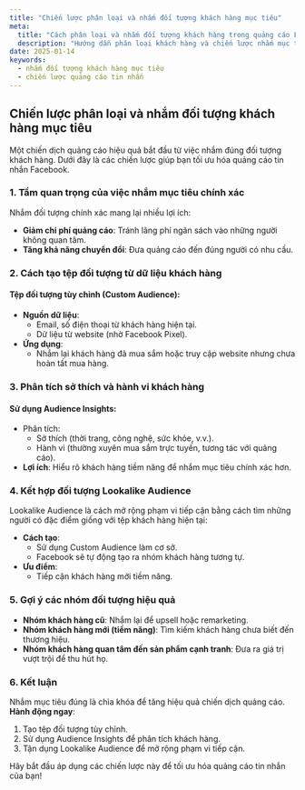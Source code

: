 ```yaml
---
title: "Chiến lược phân loại và nhắm đối tượng khách hàng mục tiêu"
meta:
  title: "Cách phân loại và nhắm đối tượng khách hàng trong quảng cáo Facebook"
  description: "Hướng dẫn phân loại khách hàng và chiến lược nhắm mục tiêu hiệu quả cho quảng cáo tin nhắn Facebook."
date: 2025-01-14
keywords:
  - nhắm đối tượng khách hàng mục tiêu
  - chiến lược quảng cáo tin nhắn
---
```


## Chiến lược phân loại và nhắm đối tượng khách hàng mục tiêu

Một chiến dịch quảng cáo hiệu quả bắt đầu từ việc nhắm đúng đối tượng khách hàng. Dưới đây là các chiến lược giúp bạn tối ưu hóa quảng cáo tin nhắn Facebook.

### 1. Tầm quan trọng của việc nhắm mục tiêu chính xác

Nhắm đối tượng chính xác mang lại nhiều lợi ích:
- **Giảm chi phí quảng cáo**: Tránh lãng phí ngân sách vào những người không quan tâm.
- **Tăng khả năng chuyển đổi**: Đưa quảng cáo đến đúng người có nhu cầu.

### 2. Cách tạo tệp đối tượng từ dữ liệu khách hàng

#### **Tệp đối tượng tùy chỉnh (Custom Audience)**:
- **Nguồn dữ liệu**:
  - Email, số điện thoại từ khách hàng hiện tại.
  - Dữ liệu từ website (nhờ Facebook Pixel).
- **Ứng dụng**:
  - Nhắm lại khách hàng đã mua sắm hoặc truy cập website nhưng chưa hoàn tất mua hàng.

### 3. Phân tích sở thích và hành vi khách hàng

#### **Sử dụng Audience Insights**:
- Phân tích:
  - Sở thích (thời trang, công nghệ, sức khỏe, v.v.).
  - Hành vi (thường xuyên mua sắm trực tuyến, tương tác với quảng cáo).
- **Lợi ích**: Hiểu rõ khách hàng tiềm năng để nhắm mục tiêu chính xác hơn.

### 4. Kết hợp đối tượng Lookalike Audience

Lookalike Audience là cách mở rộng phạm vi tiếp cận bằng cách tìm những người có đặc điểm giống với tệp khách hàng hiện tại:
- **Cách tạo**:
  - Sử dụng Custom Audience làm cơ sở.
  - Facebook sẽ tự động tạo ra nhóm khách hàng tương tự.
- **Ưu điểm**:
  - Tiếp cận khách hàng mới tiềm năng.

### 5. Gợi ý các nhóm đối tượng hiệu quả

- **Nhóm khách hàng cũ**: Nhắm lại để upsell hoặc remarketing.
- **Nhóm khách hàng mới (tiềm năng)**: Tìm kiếm khách hàng chưa biết đến thương hiệu.
- **Nhóm khách hàng quan tâm đến sản phẩm cạnh tranh**: Đưa ra giá trị vượt trội để thu hút họ.

### 6. Kết luận

Nhắm mục tiêu đúng là chìa khóa để tăng hiệu quả chiến dịch quảng cáo.  
**Hành động ngay**:
1. Tạo tệp đối tượng tùy chỉnh.
2. Sử dụng Audience Insights để phân tích khách hàng.
3. Tận dụng Lookalike Audience để mở rộng phạm vi tiếp cận.

Hãy bắt đầu áp dụng các chiến lược này để tối ưu hóa quảng cáo tin nhắn của bạn!
